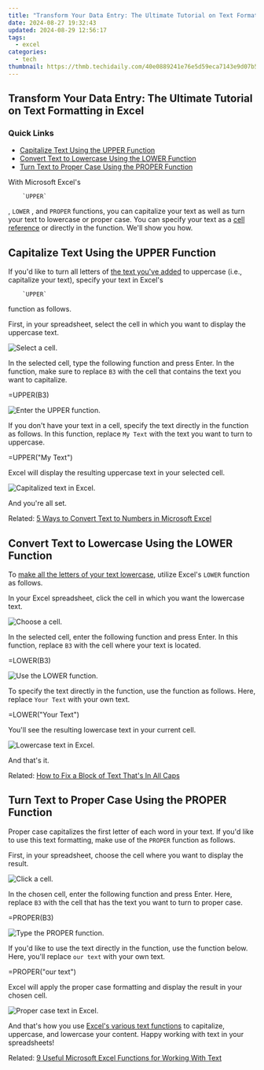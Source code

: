 ```yaml
---
title: "Transform Your Data Entry: The Ultimate Tutorial on Text Formatting in Excel"
date: 2024-08-27 19:32:43
updated: 2024-08-29 12:56:17
tags:
  - excel
categories:
  - tech
thumbnail: https://thmb.techidaily.com/40e0889241e76e5d59eca7143e9d07b55913d6df3d4a890109030eaaab30cafd.jpg
---
```


## Transform Your Data Entry: The Ultimate Tutorial on Text Formatting in Excel

### Quick Links

* [Capitalize Text Using the UPPER Function](https://android-unlock.techidaily.com/mastering-android-device-manager-the-ultimate-guide-to-unlocking-your-vivo-x100-pro-device-by-drfone-android/)
* [Convert Text to Lowercase Using the LOWER Function](https://fox-access.techidaily.com/updated-in-2024-oculus-spectacular-expert-reviews-and-choices/)
* [Turn Text to Proper Case Using the PROPER Function](https://hardware-help.techidaily.com/1722968666200-characters-must-speak-in-rhyming-couplets-with-their-dialogue-containing-exact-phrases-from-siegels-quotes-eg-there-are-no-moving-parts/)

 With Microsoft Excel's

        `UPPER`
    
 , `LOWER` , and `PROPER` functions, you can capitalize your text as well as turn your text to lowercase or proper case. You can specify your text as a [cell reference](https://some-guidance.techidaily.com/the-ultimate-step-by-step-guide-to-kinemasters-green-screen-mastery-for-2024/) or directly in the function. We'll show you how.

##  Capitalize Text Using the UPPER Function

 If you'd like to turn all letters of [the text you've added](https://buynow-reviews.techidaily.com/a-comprehensive-review-top-long-reach-routers-dominating-the-market-in-ebytes/) to uppercase (i.e., capitalize your text), specify your text in Excel's

        `UPPER`
    
 function as follows.

 First, in your spreadsheet, select the cell in which you want to display the uppercase text.

![Select a cell.](https://static1.howtogeekimages.com/wordpress/wp-content/uploads/2022/07/1-excel-uppercase-select-cell.png) 

 In the selected cell, type the following function and press Enter. In the function, make sure to replace `B3` with the cell that contains the text you want to capitalize.

=UPPER(B3)

![Enter the UPPER function.](https://static1.howtogeekimages.com/wordpress/wp-content/uploads/2022/07/2-excel-uppercase-function.png) 

 If you don't have your text in a cell, specify the text directly in the function as follows. In this function, replace `My Text` with the text you want to turn to uppercase.

=UPPER("My Text")

 Excel will display the resulting uppercase text in your selected cell.

![Capitalized text in Excel.](https://static1.howtogeekimages.com/wordpress/wp-content/uploads/2022/07/3-excel-uppercase-result.png) 

 And you're all set.

Related: [5 Ways to Convert Text to Numbers in Microsoft Excel](https://facebook-videos.techidaily.com/2024-approved-unlock-laughter-traps-20-quirky-fb-detention-anecdotes-for-amusement/) 

##  Convert Text to Lowercase Using the LOWER Function

 To [make all the letters of your text lowercase](https://review-topics.techidaily.com/oppo-tutorial-bypass-lock-screensecurity-password-pinfingerprintpattern-by-drfone-android-unlock-android-unlock/), utilize Excel's `LOWER` function as follows.

 In your Excel spreadsheet, click the cell in which you want the lowercase text.

![Choose a cell.](https://static1.howtogeekimages.com/wordpress/wp-content/uploads/2022/07/4-excel-lowercase-choose-cell.png) 

 In the selected cell, enter the following function and press Enter. In this function, replace `B3` with the cell where your text is located.

=LOWER(B3)

![Use the LOWER function.](https://static1.howtogeekimages.com/wordpress/wp-content/uploads/2022/07/5-excel-lowercase-function.png) 

 To specify the text directly in the function, use the function as follows. Here, replace `Your Text` with your own text.

=LOWER("Your Text")

 You'll see the resulting lowercase text in your current cell.

![Lowercase text in Excel.](https://static1.howtogeekimages.com/wordpress/wp-content/uploads/2022/07/6-excel-lowercase-result.png) 

 And that's it.

Related: [How to Fix a Block of Text That's In All Caps](https://review-topics.techidaily.com/oppo-tutorial-bypass-lock-screensecurity-password-pinfingerprintpattern-by-drfone-android-unlock-android-unlock/) 

##  Turn Text to Proper Case Using the PROPER Function

 Proper case capitalizes the first letter of each word in your text. If you'd like to use this text formatting, make use of the `PROPER` function as follows.

 First, in your spreadsheet, choose the cell where you want to display the result.

![Click a cell.](https://static1.howtogeekimages.com/wordpress/wp-content/uploads/2022/07/7-excel-proper-case-click-cell.png) 

 In the chosen cell, enter the following function and press Enter. Here, replace `B3` with the cell that has the text you want to turn to proper case.

=PROPER(B3)

![Type the PROPER function.](https://static1.howtogeekimages.com/wordpress/wp-content/uploads/2022/07/8-excel-proper-case-function.png) 

 If you'd like to use the text directly in the function, use the function below. Here, you'll replace `our text` with your own text.

=PROPER("our text")

 Excel will apply the proper case formatting and display the result in your chosen cell.

![Proper case text in Excel.](https://static1.howtogeekimages.com/wordpress/wp-content/uploads/2022/07/9-excel-proper-case-result.png) 

 And that's how you use [Excel's various text functions](https://video-screen-grab.techidaily.com/updated-the-art-of-smooth-video-transitioning-for-2024/) to capitalize, uppercase, and lowercase your content. Happy working with text in your spreadsheets!

Related: [9 Useful Microsoft Excel Functions for Working With Text](https://video-screen-grab.techidaily.com/updated-the-art-of-smooth-video-transitioning-for-2024/)

<ins class="adsbygoogle"
     style="display:block"
     data-ad-format="autorelaxed"
     data-ad-client="ca-pub-7571918770474297"
     data-ad-slot="1223367746"></ins>



<ins class="adsbygoogle"
     style="display:block"
     data-ad-client="ca-pub-7571918770474297"
     data-ad-slot="8358498916"
     data-ad-format="auto"
     data-full-width-responsive="true"></ins>
